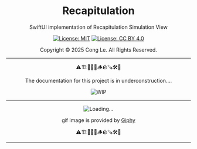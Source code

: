 <div align="center">
	<h1>
		<strong>Recapitulation</strong>
	</h1>
    <p>SwiftUI implementation of Recapitulation Simulation View</p>
	
[![License: MIT](https://img.shields.io/badge/License-MIT-yellow.svg)](LICENSE) [![License: CC BY 4.0](https://licensebuttons.net/l/by/4.0/88x31.png)](LICENSE-CC-BY)

Copyright © 2025 Cong Le. All Rights Reserved.

 
</div>



---

<div align="center">
	
⚠️🏗️🚧🦺🧱🪵🪨🪚🛠️👷

The documentation for this project is in underconstruction....


![WIP](https://media1.giphy.com/media/v1.Y2lkPTc5MGI3NjExNnljNHM4ejg3Nndhd2c4b3psYzlxZzIzcXF6bHVsMGljZmc4NnZ6dCZlcD12MV9pbnRlcm5hbF9naWZfYnlfaWQmY3Q9Zw/dU0iXDmvifmu3Ab9l6/giphy.gif)

---


![Loading...](https://media4.giphy.com/media/v1.Y2lkPTc5MGI3NjExZG93eW9xOGQ1aHZrM3djZm82eWUycG1remo4ZHA4d2wwMmFkM3NrZSZlcD12MV9pbnRlcm5hbF9naWZfYnlfaWQmY3Q9Zw/cmkRlYsZBDQ6vNKD4B/giphy.gif)

gif image is provided by [Giphy](https://giphy.com)

⚠️🏗️🚧🦺🧱🪵🪨🪚🛠️👷
	
</div>

----
